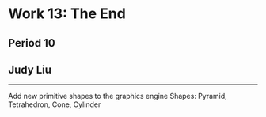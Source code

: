 # Work 13: The End
## Period 10 
## Judy Liu
---

Add new primitive shapes to the graphics engine
Shapes: Pyramid, Tetrahedron, Cone, Cylinder
